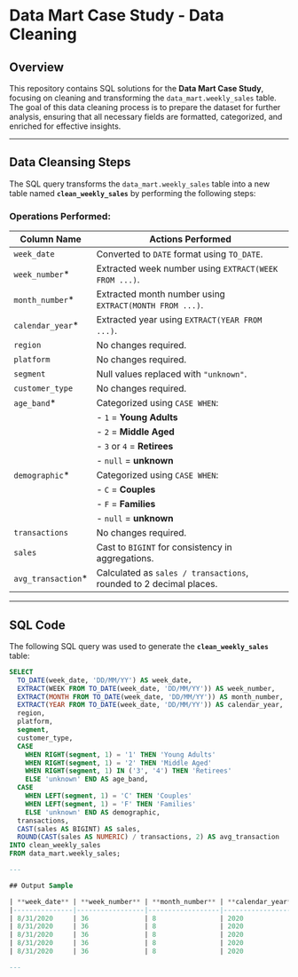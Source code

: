 # Data Mart Case Study - Data Cleaning

## Overview

This repository contains SQL solutions for the **Data Mart Case Study**, focusing on cleaning and transforming the `data_mart.weekly_sales` table. The goal of this data cleaning process is to prepare the dataset for further analysis, ensuring that all necessary fields are formatted, categorized, and enriched for effective insights.

---

## Data Cleansing Steps

The SQL query transforms the `data_mart.weekly_sales` table into a new table named **`clean_weekly_sales`** by performing the following steps:

### Operations Performed:

| **Column Name**        | **Actions Performed**                                                                                      |
|-------------------------|----------------------------------------------------------------------------------------------------------|
| `week_date`            | Converted to `DATE` format using `TO_DATE`.                                                              |
| `week_number`*         | Extracted week number using `EXTRACT(WEEK FROM ...)`.                                                    |
| `month_number`*        | Extracted month number using `EXTRACT(MONTH FROM ...)`.                                                  |
| `calendar_year`*       | Extracted year using `EXTRACT(YEAR FROM ...)`.                                                           |
| `region`               | No changes required.                                                                                     |
| `platform`             | No changes required.                                                                                     |
| `segment`              | Null values replaced with `"unknown"`.                                                                   |
| `customer_type`        | No changes required.                                                                                     |
| `age_band`*            | Categorized using `CASE WHEN`:                                                                           |
|                        | - `1` = **Young Adults**                                                                                 |
|                        | - `2` = **Middle Aged**                                                                                  |
|                        | - `3` or `4` = **Retirees**                                                                              |
|                        | - `null` = **unknown**                                                                                   |
| `demographic`*         | Categorized using `CASE WHEN`:                                                                           |
|                        | - `C` = **Couples**                                                                                      |
|                        | - `F` = **Families**                                                                                     |
|                        | - `null` = **unknown**                                                                                   |
| `transactions`         | No changes required.                                                                                     |
| `sales`                | Cast to `BIGINT` for consistency in aggregations.                                                        |
| `avg_transaction`*     | Calculated as `sales / transactions`, rounded to 2 decimal places.                                       |

---

## SQL Code

The following SQL query was used to generate the **`clean_weekly_sales`** table:

```sql
SELECT
  TO_DATE(week_date, 'DD/MM/YY') AS week_date,
  EXTRACT(WEEK FROM TO_DATE(week_date, 'DD/MM/YY')) AS week_number,
  EXTRACT(MONTH FROM TO_DATE(week_date, 'DD/MM/YY')) AS month_number,
  EXTRACT(YEAR FROM TO_DATE(week_date, 'DD/MM/YY')) AS calendar_year,
  region,
  platform,
  segment,
  customer_type,
  CASE 
    WHEN RIGHT(segment, 1) = '1' THEN 'Young Adults'
    WHEN RIGHT(segment, 1) = '2' THEN 'Middle Aged'
    WHEN RIGHT(segment, 1) IN ('3', '4') THEN 'Retirees'
    ELSE 'unknown' END AS age_band,
  CASE 
    WHEN LEFT(segment, 1) = 'C' THEN 'Couples'
    WHEN LEFT(segment, 1) = 'F' THEN 'Families'
    ELSE 'unknown' END AS demographic,
  transactions,
  CAST(sales AS BIGINT) AS sales,
  ROUND(CAST(sales AS NUMERIC) / transactions, 2) AS avg_transaction
INTO clean_weekly_sales
FROM data_mart.weekly_sales;

---

## Output Sample

| **week_date** | **week_number** | **month_number** | **calendar_year** | **region** | **platform** | **segment** | **customer_type** | **age_band**   | **demographic** | **transactions** | **sales**   | **avg_transaction** |
|---------------|-----------------|------------------|--------------------|------------|--------------|-------------|-------------------|----------------|-----------------|------------------|-------------|---------------------|
| 8/31/2020     | 36              | 8                | 2020               | ASIA       | Retail       | C3          | New               | Retirees       | Couples         | 120631           | 3656163     | 30.31              |
| 8/31/2020     | 36              | 8                | 2020               | ASIA       | Retail       | F1          | New               | Young Adults   | Families        | 31574            | 996575      | 31.56              |
| 8/31/2020     | 36              | 8                | 2020               | USA        | Retail       | null        | Guest             | unknown        | unknown         | 529151           | 16509610    | 31.20              |
| 8/31/2020     | 36              | 8                | 2020               | EUROPE     | Retail       | C1          | New               | Young Adults   | Couples         | 4517             | 141942      | 31.42              |
| 8/31/2020     | 36              | 8                | 2020               | AFRICA     | Retail       | C2          | New               | Middle Aged    | Couples         | 58046            | 1758388     | 30.29              |

---